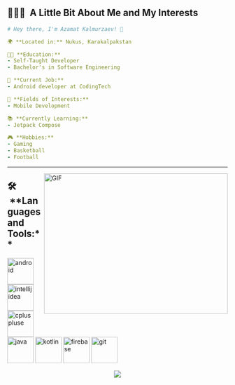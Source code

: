 <h2> 👨🏻‍💻 &nbsp;A Little Bit About Me and My Interests</h2>

```yaml
# Hey there, I'm Azamat Kalmurzaev! 👋

🌍 **Located in:** Nukus, Karakalpakstan

👨‍💻 **Education:**
- Self-Taught Developer
- Bachelor's in Software Engineering

💼 **Current Job:**
- Android developer at CodingTech

🚀 **Fields of Interests:**
- Mobile Development

📚 **Currently Learning:**
- Jetpack Compose

🎮 **Hobbies:**
- Gaming
- Basketball
- Football

```
  
---  

<img align="right" alt="GIF" src="https://github.com/abhisheknaiidu/abhisheknaiidu/blob/master/code.gif?raw=true" width="420" height="320" />

<h2> 🛠️ &nbsp;**Languages and Tools:**</h2>
<p align="left">
<img src="https://cdn.jsdelivr.net/gh/devicons/devicon/icons/androidstudio/androidstudio-original.svg" alt="android" width="60" height="60"/>

<img src="https://cdn.jsdelivr.net/gh/devicons/devicon/icons/intellij/intellij-original.svg" alt="intellijidea" width="60" height="60"/>  
 
<img src="https://cdn.jsdelivr.net/gh/devicons/devicon/icons/cplusplus/cplusplus-original.svg" alt="cpluspluse" width="60" height="60" />      
          
<img src="https://cdn.jsdelivr.net/gh/devicons/devicon/icons/java/java-original.svg" alt="java" width="60" height="60"/>
  
<img src="https://cdn.jsdelivr.net/gh/devicons/devicon/icons/kotlin/kotlin-original.svg" alt="kotlin" width="60" height="60" />

<img src="https://cdn.jsdelivr.net/gh/devicons/devicon/icons/firebase/firebase-plain.svg" alt="firebase" width="60" height="60"/>  

<img src="https://cdn.jsdelivr.net/gh/devicons/devicon/icons/git/git-original.svg" alt="git" width="60" height="60"/>

</p>

<p align="center">
  <img src="https://capsule-render.vercel.app/api?type=waving&color=gradient&height=100&section=footer"/>
</p> 



